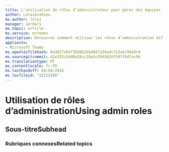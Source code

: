 ```yaml
---
title: L’utilisation de rôles d’administrateur pour gérer des équipes
author: LolaJacobsen
ms.author: lolaj
manager: serdars
ms.topic: article
ms.service: msteams
description: Découvrez comment utiliser les rôles d’administration différents pour gérer les équipes.
appliesto:
- Microsoft Teams
ms.openlocfilehash: 8a3017eb9f3698626bd047a30adc7e3a4c9da9c9
ms.sourcegitcommit: 41e325c5440e26cc39a3c8945020f597f8dfac96
ms.translationtype: MT
ms.contentlocale: fr-FR
ms.lasthandoff: 08/08/2018
ms.locfileid: "22213345"
---
```

# <a name="using-admin-roles"></a><span data-ttu-id="6dc5e-103">Utilisation de rôles d’administration</span><span class="sxs-lookup"><span data-stu-id="6dc5e-103">Using admin roles</span></span>

## <a name="subhead"></a><span data-ttu-id="6dc5e-104">Sous-titre</span><span class="sxs-lookup"><span data-stu-id="6dc5e-104">Subhead</span></span>

### <a name="related-topics"></a><span data-ttu-id="6dc5e-105">Rubriques connexes</span><span class="sxs-lookup"><span data-stu-id="6dc5e-105">Related topics</span></span>